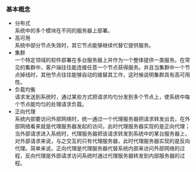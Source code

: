 ### 基本概念

+ 分布式  
  系统中的多个模块在不同的服务器上部署。
+ 高可用  
  系统中部分节点失效时，其它节点能够继续代替它提供服务。
+ 集群  
  一个特定领域的软件部署在多台服务器上并作为一个整体提供一类服务。在常见的集群中，客户端往往能连接任意一个节点获得服务。并且当集群中一个节点掉线时，其他节点往往能够自动的接替其工作，这时候说明集群具有高可用性。
+ 负载均衡  
  请求发送到系统时，通过某些方式把请求均匀分发到多个节点上，使系统中每个节点能均匀的处理请求负载。
+ 正向代理   
  系统内部要访问外部网络时，统一通过一个代理服务器把请求转发出去，在外部网络看来就是代理服务器发起的访问，此时代理服务器实现的是正向代理；当外部请求进入系统时，代理服务器把该请求转发到系统中的某台服务器上，对外部请求来说，与之交互的只有代理服务器，此时代理服务器实现的是反向代理。简单来说，正向代理是代理服务器代替系统内部来访问外部网络的过程，反向代理是外部请求访问系统时通过代理服务器转发到内部服务器的过程。